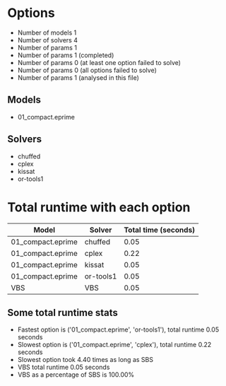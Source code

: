 

# Options


- Number of models         1
- Number of solvers        4
- Number of params         1
- Number of params         1 (completed)
- Number of params         0 (at least one option failed to solve)
- Number of params         0 (all options failed to solve)
- Number of params         1 (analysed in this file)


## Models


 - 01_compact.eprime


## Solvers


 - chuffed
 - cplex
 - kissat
 - or-tools1


# Total runtime with each option


 | Model | Solver | Total time (seconds) | 
 | -- | -- | -- | 
 | 01_compact.eprime | chuffed | 0.05 | 
 | 01_compact.eprime | cplex | 0.22 | 
 | 01_compact.eprime | kissat | 0.05 | 
 | 01_compact.eprime | or-tools1 | 0.05 | 
 | VBS | VBS | 0.05 | 


## Some total runtime stats


 - Fastest option is ('01_compact.eprime', 'or-tools1'), total runtime 0.05 seconds
 - Slowest option is ('01_compact.eprime', 'cplex'), total runtime 0.22 seconds
 - Slowest option took 4.40 times as long as SBS
 - VBS total runtime 0.05 seconds
 - VBS as a percentage of SBS is 100.00%
